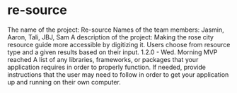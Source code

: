 # re-source

The name of the project: Re-source
Names of the team members: Jasmin, Aaron, Tali, JBJ, Sam
A description of the project: Making the rose city resource guide more accessible by digitizing it. Users choose from resource type and a given results based on their input.
 1.2.0 - Wed. Morning MVP reached
A list of any libraries, frameworks, or packages that your application requires in order to properly function. If needed, provide instructions that the user may need to follow in order to get your application up and running on their own computer.